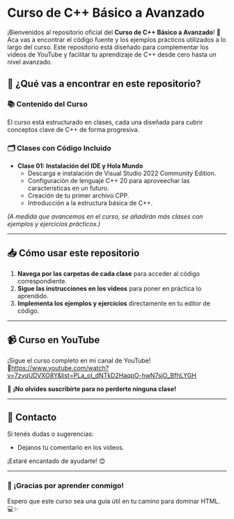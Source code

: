 # Curso de C++ Básico a Avanzado

¡Bienvenidos al repositorio oficial del **Curso de C++ Básico a Avanzado**! 🎉 Aca vas a encontrar el código fuente y los ejemplos prácticos utilizados a lo largo del curso. Este repositorio está diseñado para complementar los videos de YouTube y facilitar tu aprendizaje de C++ desde cero hasta un nivel avanzado.

## 🚀 ¿Qué vas a encontrar en este repositorio?

### 📚 Contenido del Curso
El curso está estructurado en clases, cada una diseñada para cubrir conceptos clave de C++ de forma progresiva.

### 🗂 Clases con Código Incluido
- **Clase 01: Instalación del IDE y Hola Mundo**
  - Descarga e instalación de Visual Studio 2022 Community Edition.
  - Configuración de lenguaje C++ 20 para aproveechar las caracteristicas en un futuro.
  - Creación de tu primer archivo CPP.
  - Introducción a la estructura básica de C++.

*(A medida que avancemos en el curso, se añadirán más clases con ejemplos y ejercicios prácticos.)*

---

## 📥 Cómo usar este repositorio
1. **Navega por las carpetas de cada clase** para acceder al código correspondiente.
2. **Sigue las instrucciones en los videos** para poner en práctica lo aprendido.
3. **Implementa los ejemplos y ejercicios** directamente en tu editor de código.

---

## 📹 Curso en YouTube
¡Sigue el curso completo en mi canal de YouTube!  
🔗https://www.youtube.com/watch?v=7zyqUDVXO8Y&list=PLa_oI_dNTkD2HaqpO-hwN7sjO_BfhLYGH

🔔 **¡No olvides suscribirte para no perderte ninguna clase!**

---

## 📧 Contacto
Si tenés dudas o sugerencias:
- Dejanos tu comentario en los videos.  

¡Estaré encantado de ayudarte! 😊

---

### 🌟 ¡Gracias por aprender conmigo!
Espero que este curso sea una guía útil en tu camino para dominar HTML. 💻✨
